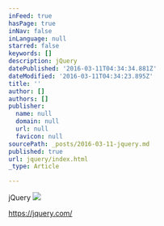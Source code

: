 ```yaml
---
inFeed: true
hasPage: true
inNav: false
inLanguage: null
starred: false
keywords: []
description: jQuery
datePublished: '2016-03-11T04:34:34.881Z'
dateModified: '2016-03-11T04:34:23.895Z'
title: ''
author: []
authors: []
publisher:
  name: null
  domain: null
  url: null
  favicon: null
sourcePath: _posts/2016-03-11-jquery.md
published: true
url: jquery/index.html
_type: Article

---
```

jQuery
![](https://the-grid-user-content.s3-us-west-2.amazonaws.com/91af0afc-0c77-42c4-9ecf-c0abd7b9581f.png)

https://jquery.com/